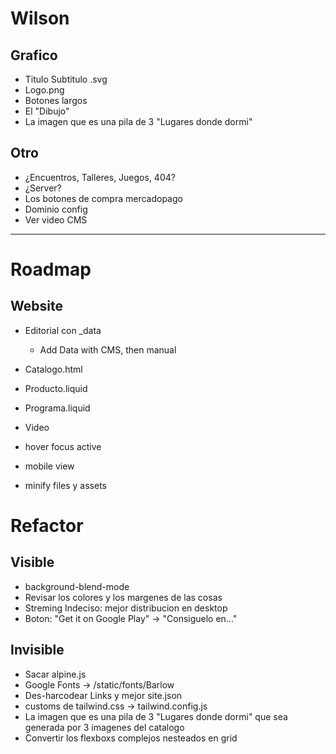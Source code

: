 # Wilson
## Grafico
- Titulo Subtitulo .svg
- Logo.png
- Botones largos
- El "Dibujo"
- La imagen que es una pila de 3 "Lugares donde dormi"
## Otro
- ¿Encuentros, Talleres, Juegos, 404?
- ¿Server?
- Los botones de compra mercadopago
- Dominio config
- Ver video CMS

---

# Roadmap
## Website
- Editorial con _data
    - Add Data with CMS, then manual

- Catalogo.html
- Producto.liquid
- Programa.liquid
- Video

- hover focus active
- mobile view
- minify files y assets


# Refactor
## Visible
- background-blend-mode
- Revisar los colores y los margenes de las cosas
- Streming Indeciso: mejor distribucion en desktop
- Boton: "Get it on Google Play" -> "Consiguelo en..."

## Invisible
- Sacar alpine.js
- Google Fonts -> /static/fonts/Barlow
- Des-harcodear Links y mejor site.json
- customs de tailwind.css -> tailwind.config.js
- La imagen que es una pila de 3 "Lugares donde dormi" que sea generada por 3 imagenes del catalogo
- Convertir los flexboxs complejos nesteados en grid
